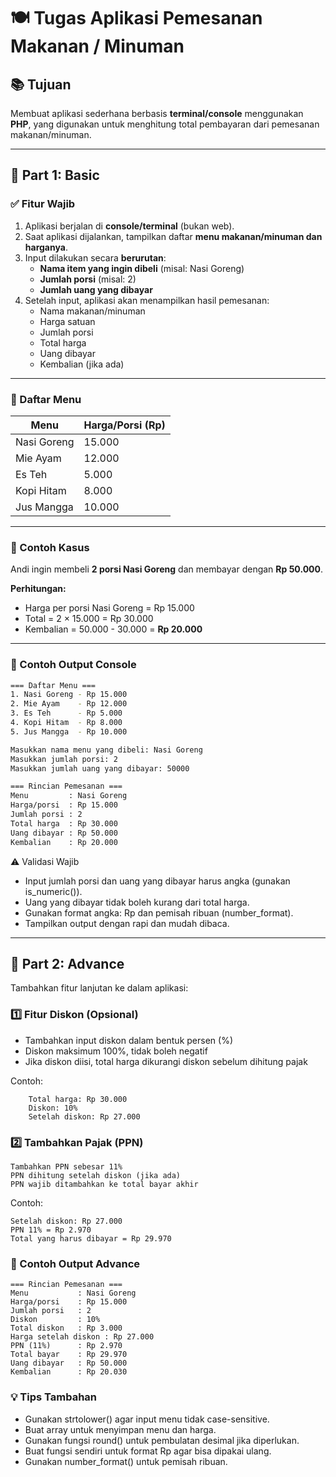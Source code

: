 # 🍽️ Tugas Aplikasi Pemesanan Makanan / Minuman

## 📚 Tujuan

Membuat aplikasi sederhana berbasis **terminal/console** menggunakan **PHP**, yang digunakan untuk menghitung total pembayaran dari pemesanan makanan/minuman.

---

## 🔰 Part 1: Basic

### ✅ Fitur Wajib

1. Aplikasi berjalan di **console/terminal** (bukan web).
2. Saat aplikasi dijalankan, tampilkan daftar **menu makanan/minuman dan harganya**.
3. Input dilakukan secara **berurutan**:
   - **Nama item yang ingin dibeli** (misal: Nasi Goreng)
   - **Jumlah porsi** (misal: 2)
   - **Jumlah uang yang dibayar**
4. Setelah input, aplikasi akan menampilkan hasil pemesanan:
   - Nama makanan/minuman
   - Harga satuan
   - Jumlah porsi
   - Total harga
   - Uang dibayar
   - Kembalian (jika ada)

---

### 🍱 Daftar Menu

| Menu              | Harga/Porsi (Rp) |
| ----------------- | ---------------- |
| Nasi Goreng       | 15.000           |
| Mie Ayam          | 12.000           |
| Es Teh            | 5.000            |
| Kopi Hitam        | 8.000            |
| Jus Mangga        | 10.000           |

---

### 🧮 Contoh Kasus

Andi ingin membeli **2 porsi Nasi Goreng** dan membayar dengan **Rp 50.000**.

**Perhitungan:**
- Harga per porsi Nasi Goreng = Rp 15.000  
- Total = 2 × 15.000 = Rp 30.000  
- Kembalian = 50.000 - 30.000 = **Rp 20.000**

---

### 🧩 Contoh Output Console

```bash
=== Daftar Menu ===
1. Nasi Goreng - Rp 15.000
2. Mie Ayam    - Rp 12.000
3. Es Teh      - Rp 5.000
4. Kopi Hitam  - Rp 8.000
5. Jus Mangga  - Rp 10.000

Masukkan nama menu yang dibeli: Nasi Goreng
Masukkan jumlah porsi: 2
Masukkan jumlah uang yang dibayar: 50000

=== Rincian Pemesanan ===
Menu         : Nasi Goreng
Harga/porsi  : Rp 15.000
Jumlah porsi : 2
Total harga  : Rp 30.000
Uang dibayar : Rp 50.000
Kembalian    : Rp 20.000
```



⚠️ Validasi Wajib

  - Input jumlah porsi dan uang yang dibayar harus angka (gunakan is_numeric()).
  - Uang yang dibayar tidak boleh kurang dari total harga.
  - Gunakan format angka: Rp dan pemisah ribuan (number_format).
  - Tampilkan output dengan rapi dan mudah dibaca.

---

## 🚀 Part 2: Advance

Tambahkan fitur lanjutan ke dalam aplikasi:

### 1️⃣ Fitur Diskon (Opsional)

  - Tambahkan input diskon dalam bentuk persen (%)
  - Diskon maksimum 100%, tidak boleh negatif
  - Jika diskon diisi, total harga dikurangi diskon sebelum dihitung pajak

Contoh:
```
    Total harga: Rp 30.000
    Diskon: 10%
    Setelah diskon: Rp 27.000
```

### 2️⃣ Tambahkan Pajak (PPN)

    Tambahkan PPN sebesar 11%
    PPN dihitung setelah diskon (jika ada)
    PPN wajib ditambahkan ke total bayar akhir

Contoh:

    Setelah diskon: Rp 27.000
    PPN 11% = Rp 2.970
    Total yang harus dibayar = Rp 29.970

### 🧩 Contoh Output Advance
```
=== Rincian Pemesanan ===
Menu           : Nasi Goreng
Harga/porsi    : Rp 15.000
Jumlah porsi   : 2
Diskon         : 10%
Total diskon   : Rp 3.000
Harga setelah diskon : Rp 27.000
PPN (11%)      : Rp 2.970
Total bayar    : Rp 29.970
Uang dibayar   : Rp 50.000
Kembalian      : Rp 20.030
```
### 💡 Tips Tambahan
  - Gunakan strtolower() agar input menu tidak case-sensitive.
  - Buat array untuk menyimpan menu dan harga.
  - Gunakan fungsi round() untuk pembulatan desimal jika diperlukan.
  - Buat fungsi sendiri untuk format Rp agar bisa dipakai ulang.
  - Gunakan number_format() untuk pemisah ribuan.
